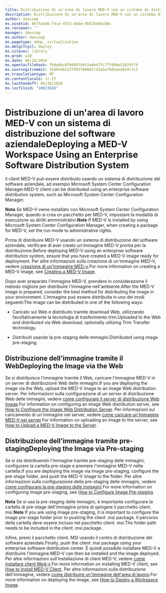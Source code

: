 ```yaml
---
title: Distribuzione di un'area di lavoro MED-V con un sistema di distribuzione del software aziendale
description: Distribuzione di un'area di lavoro MED-V con un sistema di distribuzione del software aziendale
author: dansimp
ms.assetid: 867faed6-74ce-4573-84be-8bf26e66c08c
ms.reviewer: ''
manager: dansimp
ms.author: dansimp
ms.pagetype: mdop, virtualization
ms.mktglfcycl: deploy
ms.sitesec: library
ms.prod: w10
ms.date: 06/16/2016
ms.openlocfilehash: fb9ebbc0fb605f84c5a8e67fc77fd9be51b29ff4
ms.sourcegitcommit: 354664bc527d93f80687cd2eba70d1eea024c7c3
ms.translationtype: MT
ms.contentlocale: it-IT
ms.lasthandoff: 06/26/2020
ms.locfileid: "10823626"
---
```

# <span data-ttu-id="2c214-103">Distribuzione di un'area di lavoro MED-V con un sistema di distribuzione del software aziendale</span><span class="sxs-lookup"><span data-stu-id="2c214-103">Deploying a MED-V Workspace Using an Enterprise Software Distribution System</span></span>


<span data-ttu-id="2c214-104">Il client MED-V può essere distribuito usando un sistema di distribuzione del software aziendale, ad esempio Microsoft System Center Configuration Manager.</span><span class="sxs-lookup"><span data-stu-id="2c214-104">MED-V client can be distributed using an enterprise software distribution system, such as Microsoft System Center Configuration Manager.</span></span>

<span data-ttu-id="2c214-105">**Nota**  Se MED-V viene installato con Microsoft System Center Configuration Manager, quando si crea un pacchetto per MED-V, impostare la modalità di esecuzione su diritti amministrativi.</span><span class="sxs-lookup"><span data-stu-id="2c214-105">**Note** If MED-V is installed by using Microsoft System Center Configuration Manager, when creating a package for MED-V, set the run mode to administrative rights.</span></span>

 

<span data-ttu-id="2c214-106">Prima di distribuire MED-V usando un sistema di distribuzione del software aziendale, verificare di aver creato un'immagine MED-V pronta per la distribuzione.</span><span class="sxs-lookup"><span data-stu-id="2c214-106">Before deploying MED-V using an enterprise software distribution system, ensure that you have created a MED-V image ready for deployment.</span></span> <span data-ttu-id="2c214-107">Per altre informazioni sulla creazione di un'immagine MED-V, vedere [creazione di un'immagine MED-v](creating-a-med-v-image.md).</span><span class="sxs-lookup"><span data-stu-id="2c214-107">For more information on creating a MED-V image, see [Creating a MED-V Image](creating-a-med-v-image.md).</span></span>

<span data-ttu-id="2c214-108">Dopo aver preparato l'immagine MED-V, prendere in considerazione il metodo migliore per distribuire l'immagine nell'ambiente.</span><span class="sxs-lookup"><span data-stu-id="2c214-108">After the MED-V image is prepared, consider the best method for distributing the image in your environment.</span></span> <span data-ttu-id="2c214-109">L'immagine può essere distribuita in uno dei modi seguenti:</span><span class="sxs-lookup"><span data-stu-id="2c214-109">The image can be distributed in one of the following ways:</span></span>

-   <span data-ttu-id="2c214-110">Caricato sul Web e distribuito tramite download Web, utilizzando facoltativamente la tecnologia di trasferimento trim.</span><span class="sxs-lookup"><span data-stu-id="2c214-110">Uploaded to the Web and distributed via Web download, optionally utilizing Trim Transfer technology.</span></span>

-   <span data-ttu-id="2c214-111">Distribuiti usando la pre-staging delle immagini.</span><span class="sxs-lookup"><span data-stu-id="2c214-111">Distributed using image pre-staging.</span></span>

## <span data-ttu-id="2c214-112">Distribuzione dell'immagine tramite il Web</span><span class="sxs-lookup"><span data-stu-id="2c214-112">Deploying the Image via the Web</span></span>


<span data-ttu-id="2c214-113">Se si distribuisce l'immagine tramite il Web, caricare l'immagine MED-V in un server di distribuzione Web delle immagini.</span><span class="sxs-lookup"><span data-stu-id="2c214-113">If you are deploying the image via the Web, upload the MED-V image to an image Web distribution server.</span></span> <span data-ttu-id="2c214-114">Per informazioni sulla configurazione di un server di distribuzione Web delle immagini, vedere [come configurare il server di distribuzione Web Image](how-to-configure-the-image-web-distribution-server.md).</span><span class="sxs-lookup"><span data-stu-id="2c214-114">For information on configuring an image Web distribution server, see [How to Configure the Image Web Distribution Server](how-to-configure-the-image-web-distribution-server.md).</span></span> <span data-ttu-id="2c214-115">Per informazioni sul caricamento di un'immagine nel server, vedere [come caricare un'immagine MED-V nel server](how-to-upload-a-med-v-image-to-the-server.md).</span><span class="sxs-lookup"><span data-stu-id="2c214-115">For information on uploading an image to the server, see [How to Upload a MED-V Image to the Server](how-to-upload-a-med-v-image-to-the-server.md).</span></span>

## <span data-ttu-id="2c214-116">Distribuzione dell'immagine tramite pre-staging</span><span class="sxs-lookup"><span data-stu-id="2c214-116">Deploying the Image via Pre-staging</span></span>


<span data-ttu-id="2c214-117">Se si sta distribuendo l'immagine tramite pre-staging delle immagini, configurare la cartella pre-stage e premere l'immagine MED-V nella cartella.</span><span class="sxs-lookup"><span data-stu-id="2c214-117">If you are deploying the image via image pre-staging, configure the pre-stage folder, and push the MED-V image to the folder.</span></span> <span data-ttu-id="2c214-118">Per altre informazioni sulla configurazione della pre-staging delle immagini, vedere [come configurare la pre-staging delle immagini](how-to-configure-image-pre-staging.md).</span><span class="sxs-lookup"><span data-stu-id="2c214-118">For more information on configuring image pre-staging, see [How to Configure Image Pre-staging](how-to-configure-image-pre-staging.md).</span></span>

<span data-ttu-id="2c214-119">**Nota**  Se si usa la pre-staging delle immagini, è importante configurare la cartella di pre-stage dell'immagine prima di spingere il pacchetto client. msi.</span><span class="sxs-lookup"><span data-stu-id="2c214-119">**Note** If you are using image pre-staging, it is important to configure the image pre-stage folder prior to pushing the client .msi package.</span></span> <span data-ttu-id="2c214-120">Il percorso della cartella deve essere incluso nel pacchetto client. msi.</span><span class="sxs-lookup"><span data-stu-id="2c214-120">The folder path needs to be included in the client .msi package.</span></span>

 

<span data-ttu-id="2c214-121">Infine, premi il pacchetto client. MSI usando il centro di distribuzione del software aziendale.</span><span class="sxs-lookup"><span data-stu-id="2c214-121">Finally, push the client .msi package using your enterprise software distribution center.</span></span> <span data-ttu-id="2c214-122">È quindi possibile installare MED-V e distribuire l'immagine.</span><span class="sxs-lookup"><span data-stu-id="2c214-122">MED-V can then be installed and the image deployed.</span></span> <span data-ttu-id="2c214-123">Per altre informazioni sull'installazione di client MED-V, vedere [come installare client Med-v](how-to-install-med-v-clientesds.md).</span><span class="sxs-lookup"><span data-stu-id="2c214-123">For more information on installing MED-V client, see [How to Install MED-V Client](how-to-install-med-v-clientesds.md).</span></span> <span data-ttu-id="2c214-124">Per altre informazioni sulla distribuzione dell'immagine, vedere [come distribuire un'immagine dell'area di lavoro](how-to-deploy-a-workspace-imageesds.md).</span><span class="sxs-lookup"><span data-stu-id="2c214-124">For more information on deploying the image, see [How to Deploy a Workspace Image](how-to-deploy-a-workspace-imageesds.md).</span></span>

 

 





